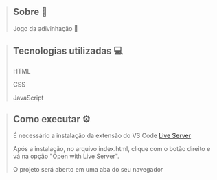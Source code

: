 > ## Sobre 📖
>
> Jogo da adivinhação 🚀

> ## Tecnologias utilizadas 💻
>
> HTML
>
> CSS
> 
> JavaScript

> ## Como executar ⚙️
> É necessário a instalação da extensão do VS Code [Live Server](https://marketplace.visualstudio.com/items?itemName=ritwickdey.LiveServer)
>
> Após a instalação, no arquivo index.html, clique com o botão direito e vá na opção "Open with Live Server".
>
> O projeto será aberto em uma aba do seu navegador
